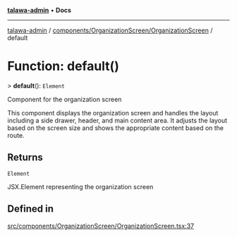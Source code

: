 [**talawa-admin**](../../../../README.md) • **Docs**

***

[talawa-admin](../../../../modules.md) / [components/OrganizationScreen/OrganizationScreen](../README.md) / default

# Function: default()

\> **default**(): `Element`

Component for the organization screen

This component displays the organization screen and handles the layout
including a side drawer, header, and main content area. It adjusts
the layout based on the screen size and shows the appropriate content
based on the route.

## Returns

`Element`

JSX.Element representing the organization screen

## Defined in

[src/components/OrganizationScreen/OrganizationScreen.tsx:37](https://github.com/PalisadoesFoundation/talawa-admin/blob/4bef0939e3fab4672bfd3599312195b8557e01a3/src/components/OrganizationScreen/OrganizationScreen.tsx#L37)
